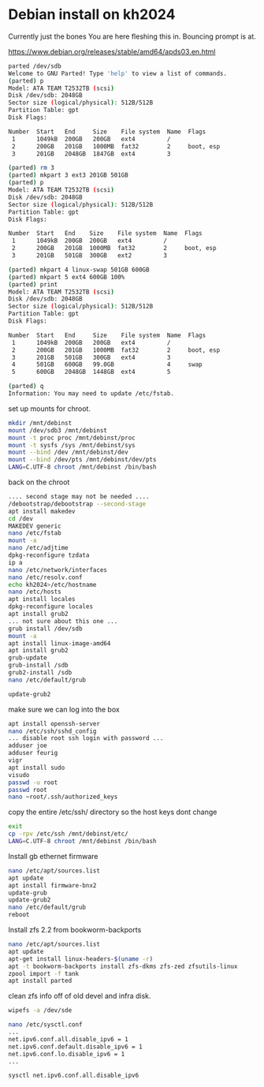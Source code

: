 # Debian install on kh2024

Currently just the bones
You are here fleshing this in.
Bouncing prompt is at.

<https://www.debian.org/releases/stable/amd64/apds03.en.html>

```sh
parted /dev/sdb
Welcome to GNU Parted! Type 'help' to view a list of commands.
(parted) p
Model: ATA TEAM T2532TB (scsi)
Disk /dev/sdb: 2048GB
Sector size (logical/physical): 512B/512B
Partition Table: gpt
Disk Flags:

Number  Start   End     Size    File system  Name  Flags
 1      1049kB  200GB   200GB   ext4         /
 2      200GB   201GB   1000MB  fat32        2     boot, esp
 3      201GB   2048GB  1847GB  ext4         3

(parted) rm 3
(parted) mkpart 3 ext3 201GB 501GB
(parted) p
Model: ATA TEAM T2532TB (scsi)
Disk /dev/sdb: 2048GB
Sector size (logical/physical): 512B/512B
Partition Table: gpt
Disk Flags:

Number  Start   End    Size    File system  Name  Flags
 1      1049kB  200GB  200GB   ext4         /
 2      200GB   201GB  1000MB  fat32        2     boot, esp
 3      201GB   501GB  300GB   ext2         3

(parted) mkpart 4 linux-swap 501GB 600GB
(parted) mkpart 5 ext4 600GB 100%
(parted) print
Model: ATA TEAM T2532TB (scsi)
Disk /dev/sdb: 2048GB
Sector size (logical/physical): 512B/512B
Partition Table: gpt
Disk Flags:

Number  Start   End     Size    File system  Name  Flags
 1      1049kB  200GB   200GB   ext4         /
 2      200GB   201GB   1000MB  fat32        2     boot, esp
 3      201GB   501GB   300GB   ext4         3
 4      501GB   600GB   99.0GB               4     swap
 5      600GB   2048GB  1448GB  ext4         5

(parted) q
Information: You may need to update /etc/fstab.
```

set up mounts for chroot.

```sh
mkdir /mnt/debinst
mount /dev/sdb3 /mnt/debinst
mount -t proc proc /mnt/debinst/proc
mount -t sysfs /sys /mnt/debinst/sys
mount --bind /dev /mnt/debinst/dev
mount --bind /dev/pts /mnt/debinst/dev/pts
LANG=C.UTF-8 chroot /mnt/debinst /bin/bash
```

back on the chroot

```sh
.... second stage may not be needed ....
/debootstrap/debootstrap --second-stage
apt install makedev
cd /dev
MAKEDEV generic
nano /etc/fstab
mount -a
nano /etc/adjtime
dpkg-reconfigure tzdata
ip a
nano /etc/network/interfaces
nano /etc/resolv.conf
echo kh2024>/etc/hostname
nano /etc/hosts
apt install locales
dpkg-reconfigure locales
apt install grub2
... not sure about this one ...
grub install /dev/sdb
mount -a
apt install linux-image-amd64
apt install grub2
grub-update
grub-install /sdb
grub2-install /sdb
nano /etc/default/grub

update-grub2
```

make sure we can log into the box

```sh
apt install openssh-server
nano /etc/ssh/sshd_config
... disable root ssh login with password ...
adduser joe
adduser feurig
vigr
apt install sudo
visudo
passwd -u root
passwd root
nano ~root/.ssh/authorized_keys
```

copy the entire /etc/ssh/ directory so the host keys dont change

```sh
exit
cp -rpv /etc/ssh /mnt/debinst/etc/
LANG=C.UTF-8 chroot /mnt/debinst /bin/bash
```

Install gb ethernet firmware

```sh
nano /etc/apt/sources.list
apt update
apt install firmware-bnx2
update-grub
update-grub2
nano /etc/default/grub
reboot
```

Install zfs 2.2 from bookworm-backports

```sh
nano /etc/apt/sources.list
apt update
apt-get install linux-headers-$(uname -r)
apt -t bookworm-backports install zfs-dkms zfs-zed zfsutils-linux
zpool import -f tank
apt install parted
```

clean zfs info off of old devel and infra disk.

```sh
wipefs -a /dev/sde
```

```sh
nano /etc/sysctl.conf
...
net.ipv6.conf.all.disable_ipv6 = 1
net.ipv6.conf.default.disable_ipv6 = 1
net.ipv6.conf.lo.disable_ipv6 = 1
...

sysctl net.ipv6.conf.all.disable_ipv6
```
